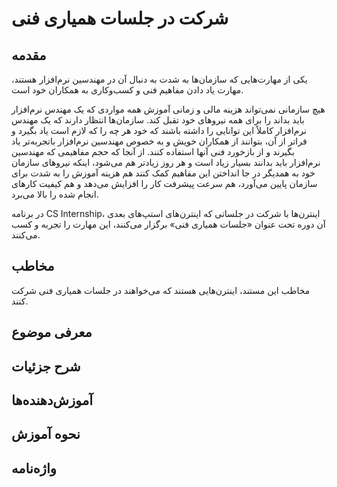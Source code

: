 # شرکت در جلسات همیاری فنی

## مقدمه
یکی از مهارت‌هایی که سازمان‌ها به شدت به دنبال آن در مهندسین نرم‌افزار هستند، مهارت یاد دادن مفاهیم فنی و کسب‌وکاری به همکاران خود است. 

هیچ سازمانی نمی‌تواند هزینه مالی و زمانی آموزش همه مواردی که یک مهندس نرم‌افزار باید بداند را برای همه نیروهای خود تقبل کند. سازمان‌ها انتظار دارند که یک مهندس نرم‌افزار کاملاً این توانایی را داشته باشند که خود هر چه را که لازم است یاد بگیرد و فراتر از آن، بتوانند از همکاران خویش و به خصوص مهندسین نرم‌‌افزار باتجربه‌تر یاد بگیرند و از بازخورد فنی‌ آنها استفاده کنند. از آنجا که حجم مفاهیمی که مهندسین نرم‌افزار باید بدانند بسیار زیاد است و هر روز زیاد‌تر هم می‌شود، اینکه نیروهای سازمان خود به همدیگر در جا انداختن این مفاهیم کمک کنند هم هزینه آموزش را به شدت برای سازمان پایین می‌آورد، هم سرعت پیشرفت کار را افزایش می‌دهد و هم کیفیت کارهای انجام شده را بالا می‌برد.

در برنامه  CS Internship،‌ اینترن‌ها با شرکت در جلساتی که اینترن‌های استپ‌های بعدی آن دوره تحت عنوان «جلسات همیاری فنی» برگزار می‌کنند، این مهارت را تجربه و کسب می‌کنند.

## مخاطب
مخاطب این مستند، اینترن‌هایی هستند که می‌خواهند در جلسات همیاری فنی شرکت کنند.


## معرفی موضوع



## شرح جزئیات


## آموزش‌دهنده‌ها


## نحوه آموزش


## واژه‌نامه
